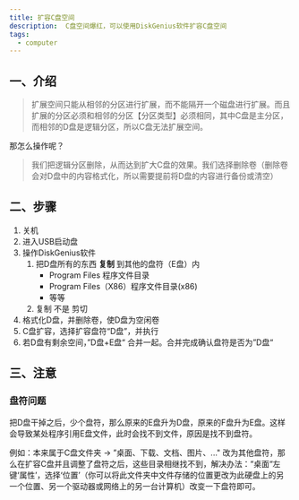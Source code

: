 ```yaml
---
title: 扩容C盘空间
description:  C盘空间爆红，可以使用DiskGenius软件扩容C盘空间
tags:
  - computer
---
```

## 一、介绍

>扩展空间只能从相邻的分区进行扩展，而不能隔开一个磁盘进行扩展。而且扩展的分区必须和相邻的分区【分区类型】必须相同，其中C盘是主分区，而相邻的D盘是逻辑分区，所以C盘无法扩展空间。

那怎么操作呢？

>我们把逻辑分区删除，从而达到扩大C盘的效果。我们选择删除卷（删除卷会对D盘中的内容格式化，所以需要提前将D盘的内容进行备份或清空）

## 二、步骤

1. 关机
2. 进入USB启动盘
3. 操作DiskGenius软件
	1. 把D盘所有的东西 **复制** 到其他的盘符（E盘）内
		- Program Files 程序文件目录
		- Program Files（X86）程序文件目录(x86)
		- 等等
	2. 复制 不是 剪切
4. 格式化D盘，并删除卷，使D盘为空闲卷
5. C盘扩容，选择扩容盘符“D盘”，并执行
6. 若D盘有剩余空间，”D盘+E盘“ 合并一起。合并完成确认盘符是否为”D盘“

## 三、注意

### 盘符问题

把D盘干掉之后，少个盘符，那么原来的E盘升为D盘，原来的F盘升为E盘。这样会导致某处程序引用E盘文件，此时会找不到文件，原因是找不到盘符。

例如：本来属于C盘文件夹 -> ”桌面、下载、文档、图片、..." 改为其他盘符，那么在扩容C盘并且调整了盘符之后，这些目录相继找不到，解决办法：“桌面“左键‘属性’，选择‘位置’（你可以将此文件夹中文件存储的位置更改为此硬盘上的另一个位置、另一个驱动器或网络上的另一台计算机）改变一下盘符即可。
  